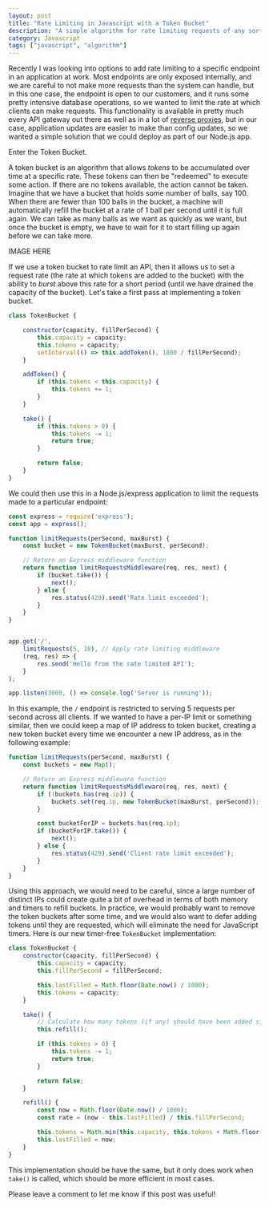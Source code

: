 ```yaml
---
layout: post
title: "Rate Limiting in Javascript with a Token Bucket"
description: "A simple algorithm for rate limiting requests of any sort"
category: Javascript
tags: ["javascript", "algorithm"]
---
```


Recently I was looking into options to add rate limiting to a specific endpoint
in an application at work. Most endpoints are only exposed internally, and we
are careful to not make more requests than the system can handle, but in this
one case, the endpoint is open to our customers, and it runs some pretty intensive
database operations, so we wanted to limit the rate at which clients can make
requests. This functionality is available in pretty much every API gateway out
there as well as in a lot of [reverse proxies](https://www.nginx.com/blog/rate-limiting-nginx/),
but in our case, application updates are easier to make than config updates, so
we wanted a simple solution that we could deploy as part of our Node.js app.

Enter the Token Bucket.

A token bucket is an algorithm that allows _tokens_ to be accumulated over time
at a specific rate. These tokens can then be "redeemed" to execute some action.
If there are no tokens available, the action cannot be taken. Imagine that we
have a bucket that holds some number of balls, say 100. When there are fewer than
100 balls in the bucket, a machine will automatically refill the bucket at a rate
of 1 ball per second until it is full again. We can take as many balls as we want
as quickly as we want, but once the bucket is empty, we have to wait for it to start
filling up again before we can take more.

IMAGE HERE

If we use a token bucket to rate limit an API, then it allows us to set a request
rate (the rate at which tokens are added to the bucket) with the ability to *burst*
above this rate for a short period (until we have drained the capacity of the bucket).
Let's take a first pass at implementing a token bucket.

```javascript
class TokenBucket {

    constructor(capacity, fillPerSecond) {
        this.capacity = capacity;
        this.tokens = capacity;
        setInterval(() => this.addToken(), 1000 / fillPerSecond);
    }

    addToken() {
        if (this.tokens < this.capacity) {
            this.tokens += 1;
        }
    }

    take() {
        if (this.tokens > 0) {
            this.tokens -= 1;
            return true;
        }

        return false;
    }
}
```

<script async src="//pagead2.googlesyndication.com/pagead/js/adsbygoogle.js"></script>
<ins class="adsbygoogle"
     style="display:block; text-align:center;"
     data-ad-layout="in-article"
     data-ad-format="fluid"
     data-ad-client="ca-pub-6265787006533161"
     data-ad-slot="3706397953"></ins>
<script>
(adsbygoogle = window.adsbygoogle || []).push({});
</script>

We could then use this in a Node.js/express application to limit
the requests made to a particular endpoint:

```javascript
const express = require('express');
const app = express();

function limitRequests(perSecond, maxBurst) {
    const bucket = new TokenBucket(maxBurst, perSecond);

    // Return an Express middleware function
    return function limitRequestsMiddleware(req, res, next) {
        if (bucket.take()) {
            next();
        } else {
            res.status(429).send('Rate limit exceeded');
        }
    }
}


app.get('/',
    limitRequests(5, 10), // Apply rate limiting middleware
    (req, res) => {
        res.send('Hello from the rate limited API');
    }
);

app.listen(3000, () => console.log('Server is running'));
```

In this example, the `/` endpoint is restricted to serving 5 requests per
second across all clients. If we wanted to have a per-IP limit or something
similar, then we could keep a map of IP address to token bucket, creating a
new token bucket every time we encounter a new IP address, as in the following
example:

```javascript
function limitRequests(perSecond, maxBurst) {
    const buckets = new Map();

    // Return an Express middleware function
    return function limitRequestsMiddleware(req, res, next) {
        if (!buckets.has(req.ip)) {
            buckets.set(req.ip, new TokenBucket(maxBurst, perSecond));
        }

        const bucketForIP = buckets.has(req.ip);
        if (bucketForIP.take()) {
            next();
        } else {
            res.status(429).send('Client rate limit exceeded');
        }
    }
}
```

Using this approach, we would need to be careful, since a large number of
distinct IPs could create quite a bit of overhead in terms of both memory and
timers to refill buckets. In practice, we would probably want to remove the token
buckets after some time, and we would also want to defer adding tokens until
they are requested, which will eliminate the need for JavaScript timers. Here is
our new timer-free `TokenBucket` implementation:

```javascript
class TokenBucket {
    constructor(capacity, fillPerSecond) {
        this.capacity = capacity;
        this.fillPerSecond = fillPerSecond;

        this.lastFilled = Math.floor(Date.now() / 1000);
        this.tokens = capacity;
    }

    take() {
        // Calculate how many tokens (if any) should have been added since the last request
        this.refill();

        if (this.tokens > 0) {
            this.tokens -= 1;
            return true;
        }

        return false;
    }

    refill() {
        const now = Math.floor(Date.now() / 1000);
        const rate = (now - this.lastFilled) / this.fillPerSecond;

        this.tokens = Math.min(this.capacity, this.tokens + Math.floor(rate * this.capacity));
        this.lastFilled = now;
    }
}
```

This implementation should be have the same, but it only does work when `take()` is called,
which should be more efficient in most cases.

Please leave a comment to let me know if this post was useful!